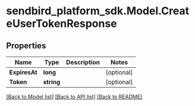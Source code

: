 
# sendbird_platform_sdk.Model.CreateUserTokenResponse

## Properties

Name | Type | Description | Notes
------------ | ------------- | ------------- | -------------
**ExpiresAt** | **long** |  | [optional] 
**Token** | **string** |  | [optional] 

[[Back to Model list]](../README.md#documentation-for-models)
[[Back to API list]](../README.md#documentation-for-api-endpoints)
[[Back to README]](../README.md)

